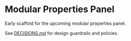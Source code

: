# Modular Properties Panel

Early scaffold for the upcoming modular properties panel.

See [DECISIONS.md](./DECISIONS.md) for design guardrails and policies.
